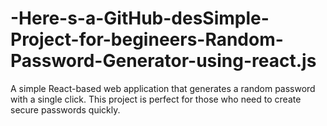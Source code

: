 # -Here-s-a-GitHub-desSimple-Project-for-begineers-Random-Password-Generator-using-react.js
A simple React-based web application that generates a random password with a single click. This project is perfect for those who need to create secure passwords quickly.
